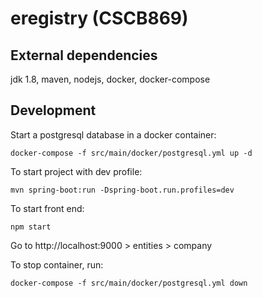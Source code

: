 # eregistry (CSCB869)

## External dependencies

jdk 1.8, maven, nodejs, docker, docker-compose

## Development

Start a postgresql database in a docker container:

    docker-compose -f src/main/docker/postgresql.yml up -d

To start project with dev profile:

    mvn spring-boot:run -Dspring-boot.run.profiles=dev

To start front end:

    npm start

Go to http://localhost:9000 > entities > company

To stop container, run:

    docker-compose -f src/main/docker/postgresql.yml down

